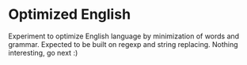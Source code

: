 # Optimized English

Experiment to optimize English language by minimization of words and grammar. Expected to be built on regexp and string replacing.
Nothing interesting, go next :)
